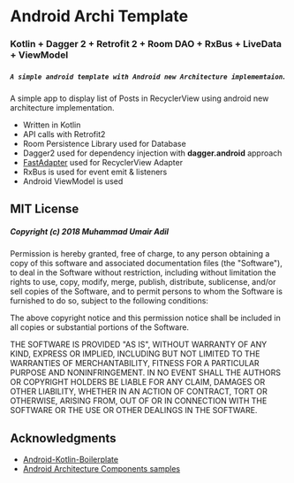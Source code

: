 # Android Archi Template
### Kotlin + Dagger 2 + Retrofit 2 + Room DAO + RxBus + LiveData + ViewModel
##### `A simple android template with Android new Architecture implememtaion`. 

A simple app to display list of Posts in RecyclerView using android new architecture implementation. 

* Written in Kotlin
* API calls with Retrofit2
* Room Persistence Library used for Database
* Dagger2 used for dependency injection with **dagger.android** approach
* [FastAdapter](https://github.com/mikepenz/FastAdapter) used for RecyclerView Adapter
* RxBus is used for event emit & listeners
* Android ViewModel is used
                
## MIT License

##### Copyright (c) 2018 Muhammad Umair Adil

Permission is hereby granted, free of charge, to any person obtaining a copy of this software and associated documentation files (the "Software"), to deal in the Software without restriction, including without limitation the rights to use, copy, modify, merge, publish, distribute, sublicense, and/or sell copies of the Software, and to permit persons to whom the Software is furnished to do so, subject to the following conditions:

The above copyright notice and this permission notice shall be included in all copies or substantial portions of the Software.

THE SOFTWARE IS PROVIDED "AS IS", WITHOUT WARRANTY OF ANY KIND, EXPRESS OR IMPLIED, INCLUDING BUT NOT LIMITED TO THE WARRANTIES OF MERCHANTABILITY, FITNESS FOR A PARTICULAR PURPOSE AND NONINFRINGEMENT. IN NO EVENT SHALL THE AUTHORS OR COPYRIGHT HOLDERS BE LIABLE FOR ANY CLAIM, DAMAGES OR OTHER LIABILITY, WHETHER IN AN ACTION OF CONTRACT, TORT OR OTHERWISE, ARISING FROM, OUT OF OR IN CONNECTION WITH THE SOFTWARE OR THE USE OR OTHER DEALINGS IN THE SOFTWARE.

## Acknowledgments

* [Android-Kotlin-Boilerplate](https://github.com/po10cio/Android-Kotlin-Boilerplate)
* [Android Architecture Components samples](https://github.com/googlesamples/android-architecture-components)